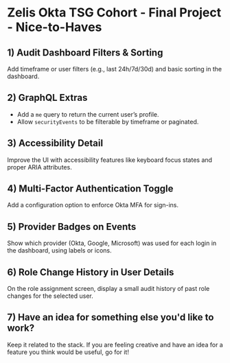 # Zelis Okta TSG Cohort - Final Project - Nice-to-Haves

## 1) Audit Dashboard Filters & Sorting
Add timeframe or user filters (e.g., last 24h/7d/30d) and basic sorting in the dashboard.  

## 2) GraphQL Extras
- Add a `me` query to return the current user’s profile.  
- Allow `securityEvents` to be filterable by timeframe or paginated.  

## 3) Accessibility Detail
Improve the UI with accessibility features like keyboard focus states and proper ARIA attributes.  

## 4) Multi-Factor Authentication Toggle
Add a configuration option to enforce Okta MFA for sign-ins.  

## 5) Provider Badges on Events
Show which provider (Okta, Google, Microsoft) was used for each login in the dashboard, using labels or icons.  

## 6) Role Change History in User Details
On the role assignment screen, display a small audit history of past role changes for the selected user.  

## 7) Have an idea for something else you'd like to work?
Keep it related to the stack. If you are feeling creative and have an idea for a feature you think would be useful, go for it! 